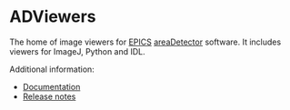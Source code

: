 ADViewers
======
The home of image viewers for 
[EPICS](http://www.aps.anl.gov/epics/) 
[areaDetector](https://github.com/areaDetector/areaDetector/blob/master/README.md) 
software.  It includes viewers for ImageJ, Python and IDL.

Additional information:
* [Documentation](https://areadetector.github.io/master/ADViewers/ad_viewers.html)
* [Release notes](RELEASE.md)
